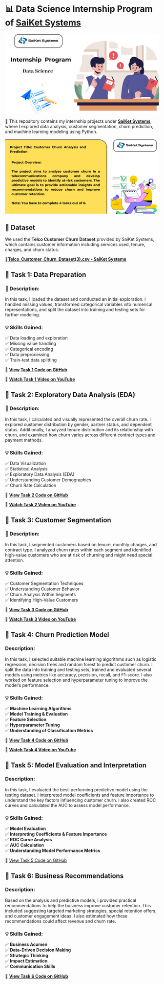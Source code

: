 # 📊 Data Science Internship Program of [SaiKet Systems](https://www.linkedin.com/company/saiket-systems/)

![image](https://github.com/jcdumlao14/Data-Science-Internship-Program-SKS/blob/main/SKS-%20intern.png
)

💼 This repository contains my internship projects under **[SaiKet Systems]( https://www.linkedin.com/company/saiket-systems/
)**, where I explored data analysis, customer segmentation, churn prediction, and machine learning modeling using Python.


![image](https://github.com/jcdumlao14/Data-Science-Internship-Program-SKS/blob/main/project%20title.png
)

## 📂 Dataset

We used the **Telco Customer Churn Dataset** provided by SaiKet Systems, which contains customer information including services used, tenure, charges, and churn status.

**🔗[Telco_Customer_Churn_Dataset(3).csv - SaiKet Systems](https://drive.google.com/file/d/1bHNFyCPHPhM3ma6EYXWerRvS101GUQZp/view?usp=drive_link)**

## 🔹 Task 1: Data Preparation

### 📝 Description:

In this task, I loaded the dataset and conducted an initial exploration. I handled missing values, transformed categorical variables into numerical representations, and split the dataset into training and testing sets for further modeling.

### 💡 Skills Gained:
✅ Data loading and exploration  
✅ Missing value handling  
✅ Categorical encoding  
✅ Data preprocessing  
✅ Train-test data splitting

📁 **[View Task 1 Code  on GitHub](https://github.com/jcdumlao14/Data-Science-Internship-Program-SKS/blob/main/Task_1_Data_Preparation.ipynb)**

🎥 **[Watch Task 1 Video on YouTube](https://youtu.be/gQU-FuoHpf0)**


## 🔹 Task 2: Exploratory Data Analysis (EDA)

### 📝 Description:

In this task, I calculated and visually represented the overall churn rate. I explored customer distribution by gender, partner status, and dependent status. Additionally, I analyzed tenure distribution and its relationship with churn, and examined how churn varies across different contract types and payment methods.

### 💡 Skills Gained:
✅ Data Visualization  
✅ Statistical Analysis  
✅ Exploratory Data Analysis (EDA)  
✅ Understanding Customer Demographics  
✅ Churn Rate Calculation


 📁 **[View Task 2 Code on GitHub](https://github.com/jcdumlao14/Data-Science-Internship-Program-SKS/blob/main/Task_2_Exploratory_Data_Analysis_(EDA).ipynb)**

 🎥 **[Watch Task 2 Video on YouTube](https://youtu.be/KkqsrAgcd6A)**

## 🔹 Task 3: Customer Segmentation

### 📝 Description:

In this task, I segmented customers based on tenure, monthly charges, and contract type. I analyzed churn rates within each segment and identified high-value customers who are at risk of churning and might need special attention.

### 💡 Skills Gained:
✅ Customer Segmentation Techniques  
✅ Understanding Customer Behavior  
✅ Churn Analysis Within Segments  
✅ Identifying High-Value Customers


📁 **[View Task 3 Code on GitHub](https://github.com/jcdumlao14/Data-Science-Internship-Program-SKS/blob/main/Task_3_Customer_Segmentation.ipynb)**

🎥 **[Watch Task 3 Video on YouTube](https://youtu.be/s5FIeTx0Uyc)**

## 🔹 Task 4: Churn Prediction Model

### Description:

In this task, I selected suitable machine learning algorithms such as logistic regression, decision trees and random forest to predict customer churn. I split the data into training and testing sets, trained and evaluated several models using metrics like accuracy, precision, recall, and F1-score. I also worked on feature selection and hyperparameter tuning to improve the model's performance.

<h3 align="left">💡 Skills Gained:</h3>
<p align="left">
✅ <strong>Machine Learning Algorithms</strong><br>
✅ <strong>Model Training & Evaluation</strong><br>
✅ <strong>Feature Selection</strong><br>
✅ <strong>Hyperparameter Tuning</strong><br>
✅ <strong>Understanding of Classification Metrics</strong>
</p>
 
📁 **[View Task 4 Code on GitHub](https://github.com/jcdumlao14/Data-Science-Internship-Program-SKS/blob/main/Task_4_Churn_Prediction_Model.ipynb)**

🎥 **[Watch Task 4 Video on YouTube](https://youtu.be/36UzNrthTUs)**


## 🔹 Task 5: Model Evaluation and Interpretation

### Description:

In this task, I evaluated the best-performing predictive model using the testing dataset. I interpreted model coefficients and feature importance to understand the key factors influencing customer churn. I also created ROC curves and calculated the AUC to assess model performance.

<h3 align="left">💡 Skills Gained:</h3>
<p align="left">
✅ <strong>Model Evaluation</strong><br>
✅ <strong>Interpreting Coefficients & Feature Importance</strong><br>
✅ <strong>ROC Curve Analysis</strong><br>
✅ <strong>AUC Calculation</strong><br>
✅ <strong>Understanding Model Performance Metrics</strong>
</p>

📂 [View Task 5 Code on GitHub](https://github.com/jcdumlao14/Data-Science-Internship-Program-SKS/blob/main/Task_5_Model_Evaluation_and_Interpretation.ipynb)

## 🔹 Task 6: Business Recommendations

### Description:
Based on the analysis and predictive models, I provided practical recommendations to help the business improve customer retention. This included suggesting targeted marketing strategies, special retention offers, and customer engagement ideas. I also estimated how these recommendations could affect revenue and churn rate.

<h3 align="left">💡 Skills Gained:</h3>
<p align="left">
✅ <strong>Business Acumen</strong><br>
✅ <strong>Data-Driven Decision Making</strong><br>
✅ <strong>Strategic Thinking</strong><br>
✅ <strong>Impact Estimation</strong><br>
✅ <strong>Communication Skills</strong>
</p>

📂 **[View Task 6 Code on GitHub](https://github.com/jcdumlao14/Data-Science-Internship-Program-SKS/blob/main/Task_6_Business_Recommendations.ipynb)**
